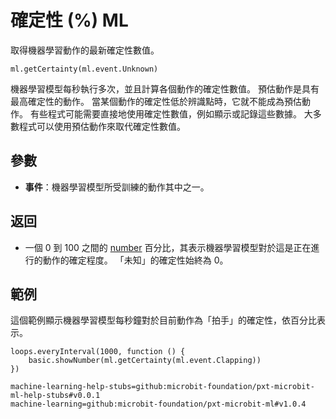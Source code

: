 # 確定性 (%) ML

取得機器學習動作的最新確定性數值。

```sig
ml.getCertainty(ml.event.Unknown)
```

機器學習模型每秒執行多次，並且計算各個動作的確定性數值。 預估動作是具有最高確定性的動作。 當某個動作的確定性低於辨識點時，它就不能成為預估動作。 有些程式可能需要直接地使用確定性數值，例如顯示或記錄這些數據。 大多數程式可以使用預估動作來取代確定性數值。

## 參數

- **事件**：機器學習模型所受訓練的動作其中之一。

## 返回

- 一個 0 到 100 之間的 [number](/types/number) 百分比，其表示機器學習模型對於這是正在進行的動作的確定程度。 「未知」的確定性始終為 0。

## 範例

這個範例顯示機器學習模型每秒鐘對於目前動作為「拍手」的確定性，依百分比表示。

```blocks
loops.everyInterval(1000, function () {
    basic.showNumber(ml.getCertainty(ml.event.Clapping))
})
```

```package
machine-learning-help-stubs=github:microbit-foundation/pxt-microbit-ml-help-stubs#v0.0.1
machine-learning=github:microbit-foundation/pxt-microbit-ml#v1.0.4
```

